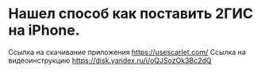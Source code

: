 # Нашел способ как поставить 2ГИС на iPhone. 
Ссылка на скачивание приложения https://usescarlet.com/ 
Ссылка на видеоинструкцию https://disk.yandex.ru/i/oQJSozOk3Bc2dQ 
